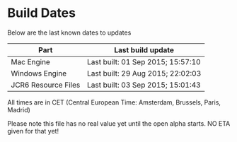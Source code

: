 # Build Dates

Below are the last known dates to updates

Part | Last build update
-----|-----
Mac Engine | Last built: 01 Sep 2015; 15:57:10
Windows Engine | Last built: 29 Aug 2015; 22:02:03
JCR6 Resource Files | Last built: 03 Sep 2015; 15:01:43
All times are in CET (Central European Time: Amsterdam, Brussels, Paris, Madrid)


Please note this file has no real value yet until the open alpha starts. NO ETA given for that yet!
